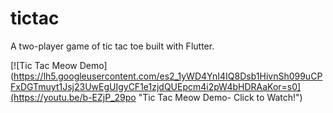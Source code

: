 # tictac

A two-player game of tic tac toe built with Flutter.

[![Tic Tac Meow Demo](https://lh5.googleusercontent.com/es2_1yWD4YnI4IQ8Dsb1HivnSh099uCPFxDGTmuyt1Jsj23UwEgUIgyCF1e1zjdQUEpcm4i2pW4bHDRAaKor=s0](https://youtu.be/b-EZjP_29po "Tic Tac Meow Demo- Click to Watch!")
